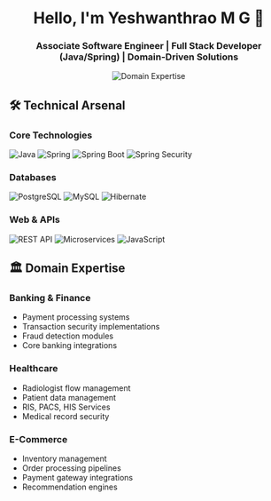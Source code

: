 <h1 align="center">Hello, I'm Yeshwanthrao M G 👋</h1>
<h3 align="center">Associate Software Engineer | Full Stack Developer (Java/Spring) | Domain-Driven Solutions</h3>

<div align="center">
  <img src="https://readme-typing-svg.demolab.com?font=Fira+Code&pause=1000&color=22D3EE&center=true&vCenter=true&width=435&lines=Banking+Domain;Healthcare;E-Commerce" alt="Domain Expertise" />
</div>

## 🛠️ Technical Arsenal

### Core Technologies
![Java](https://img.shields.io/badge/Java-ED8B00?style=for-the-badge&logo=openjdk&logoColor=white)
![Spring](https://img.shields.io/badge/Spring-6DB33F?style=for-the-badge&logo=spring&logoColor=white)
![Spring Boot](https://img.shields.io/badge/Spring_Boot-6DB33F?style=for-the-badge&logo=spring-boot&logoColor=white)
![Spring Security](https://img.shields.io/badge/Spring_Security-6DB33F?style=for-the-badge&logo=spring-security&logoColor=white)

### Databases
![PostgreSQL](https://img.shields.io/badge/PostgreSQL-316192?style=for-the-badge&logo=postgresql&logoColor=white)
![MySQL](https://img.shields.io/badge/MySQL-005C84?style=for-the-badge&logo=mysql&logoColor=white)
![Hibernate](https://img.shields.io/badge/Hibernate-59666C?style=for-the-badge&logo=Hibernate&logoColor=white)

### Web & APIs
![REST API](https://img.shields.io/badge/REST-0096D6?style=for-the-badge&logo=redhatopenshift&logoColor=white)
![Microservices](https://img.shields.io/badge/Microservices-0096D6?style=for-the-badge&logo=amazonaws&logoColor=white)
![JavaScript](https://img.shields.io/badge/JavaScript-F7DF1E?style=for-the-badge&logo=javascript&logoColor=black)

## 🏛️ Domain Expertise

### Banking & Finance
- Payment processing systems
- Transaction security implementations
- Fraud detection modules
- Core banking integrations

### Healthcare
- Radiologist flow management
- Patient data management
- RIS, PACS, HIS Services
- Medical record security

### E-Commerce
- Inventory management
- Order processing pipelines
- Payment gateway integrations
- Recommendation engines
